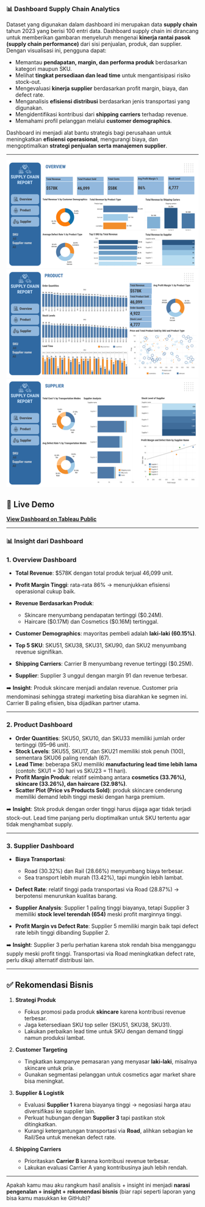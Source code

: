### 📊 Dashboard Supply Chain Analytics

Dataset yang digunakan dalam dashboard ini merupakan data **supply chain** tahun 2023 yang berisi 100 entri data. Dashboard supply chain ini dirancang untuk memberikan gambaran menyeluruh mengenai **kinerja rantai pasok (supply chain performance)** dari sisi penjualan, produk, dan supplier. Dengan visualisasi ini, pengguna dapat:

* Memantau **pendapatan, margin, dan performa produk** berdasarkan kategori maupun SKU.
* Melihat **tingkat persediaan dan lead time** untuk mengantisipasi risiko stock-out.
* Mengevaluasi **kinerja supplier** berdasarkan profit margin, biaya, dan defect rate.
* Menganalisis **efisiensi distribusi** berdasarkan jenis transportasi yang digunakan.
* Mengidentifikasi kontribusi dari **shipping carriers** terhadap revenue.
* Memahami profil pelanggan melalui **customer demographics**.

Dashboard ini menjadi alat bantu strategis bagi perusahaan untuk meningkatkan **efisiensi operasional**, mengurangi biaya, dan mengoptimalkan **strategi penjualan serta manajemen supplier**.

---

![Dashboard Preview](overview.png)
![Dashboard Preview](product.png)
![Dashboard Preview](supplier.png)

## 🔗 Live Demo
[**View Dashboard on Tableau Public**](https://public.tableau.com/views/SupplyChainDashboard_17564063562400/Overview?:language=en-US&:sid=&:redirect=auth&:display_count=n&:origin=viz_share_link)

---

### 📊 **Insight dari Dashboard**

### 1. **Overview Dashboard**

* **Total Revenue**: \$578K dengan total produk terjual 46,099 unit.
* **Profit Margin Tinggi**: rata-rata 86% → menunjukkan efisiensi operasional cukup baik.
* **Revenue Berdasarkan Produk**:

  * Skincare menyumbang pendapatan tertinggi (\$0.24M).
  * Haircare (\$0.17M) dan Cosmetics (\$0.16M) tertinggal.
* **Customer Demographics**: mayoritas pembeli adalah **laki-laki (60.15%)**.
* **Top 5 SKU**: SKU51, SKU38, SKU31, SKU90, dan SKU2 menyumbang revenue signifikan.
* **Shipping Carriers**: Carrier B menyumbang revenue tertinggi (\$0.25M).
* **Supplier**: Supplier 3 unggul dengan margin 91 dan revenue terbesar.

➡️ **Insight**: Produk skincare menjadi andalan revenue. Customer pria mendominasi sehingga strategi marketing bisa diarahkan ke segmen ini. Carrier B paling efisien, bisa dijadikan partner utama.

---

### 2. **Product Dashboard**

* **Order Quantities**: SKU50, SKU10, dan SKU33 memiliki jumlah order tertinggi (95–96 unit).
* **Stock Levels**: SKU55, SKU17, dan SKU21 memiliki stok penuh (100), sementara SKU06 paling rendah (67).
* **Lead Time**: beberapa SKU memiliki **manufacturing lead time lebih lama** (contoh: SKU1 = 30 hari vs SKU23 = 11 hari).
* **Profit Margin Produk**: relatif seimbang antara **cosmetics (33.76%), skincare (33.26%), dan haircare (32.98%)**.
* **Scatter Plot (Price vs Products Sold)**: produk skincare cenderung memiliki demand lebih tinggi meski dengan harga premium.

➡️ **Insight**: Stok produk dengan order tinggi harus dijaga agar tidak terjadi stock-out. Lead time panjang perlu dioptimalkan untuk SKU tertentu agar tidak menghambat supply.

---

### 3. **Supplier Dashboard**

* **Biaya Transportasi**:

  * Road (30.32%) dan Rail (28.66%) menyumbang biaya terbesar.
  * Sea transport lebih murah (13.42%), tapi mungkin lebih lambat.
* **Defect Rate**: relatif tinggi pada transportasi via Road (28.87%) → berpotensi menurunkan kualitas barang.
* **Supplier Analysis**: Supplier 1 paling tinggi biayanya, tetapi Supplier 3 memiliki **stock level terendah (654)** meski profit marginnya tinggi.
* **Profit Margin vs Defect Rate**: Supplier 5 memiliki margin baik tapi defect rate lebih tinggi dibanding Supplier 2.

➡️ **Insight**: Supplier 3 perlu perhatian karena stok rendah bisa mengganggu supply meski profit tinggi. Transportasi via Road meningkatkan defect rate, perlu dikaji alternatif distribusi lain.

---

## ✅ **Rekomendasi Bisnis**

1. **Strategi Produk**

   * Fokus promosi pada produk **skincare** karena kontribusi revenue terbesar.
   * Jaga ketersediaan SKU top seller (SKU51, SKU38, SKU31).
   * Lakukan perbaikan lead time untuk SKU dengan demand tinggi namun produksi lambat.

2. **Customer Targeting**

   * Tingkatkan kampanye pemasaran yang menyasar **laki-laki**, misalnya skincare untuk pria.
   * Gunakan segmentasi pelanggan untuk cosmetics agar market share bisa meningkat.

3. **Supplier & Logistik**

   * Evaluasi **Supplier 1** karena biayanya tinggi → negosiasi harga atau diversifikasi ke supplier lain.
   * Perkuat hubungan dengan **Supplier 3** tapi pastikan stok ditingkatkan.
   * Kurangi ketergantungan transportasi via **Road**, alihkan sebagian ke Rail/Sea untuk menekan defect rate.

4. **Shipping Carriers**

   * Prioritaskan **Carrier B** karena kontribusi revenue terbesar.
   * Lakukan evaluasi Carrier A yang kontribusinya jauh lebih rendah.

---
Apakah kamu mau aku rangkum hasil analisis + insight ini menjadi **narasi pengenalan + insight + rekomendasi bisnis** (biar rapi seperti laporan yang bisa kamu masukkan ke GitHub)?

